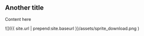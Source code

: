 Another title
---

Content here

![]({{ site.url | prepend:site.baseurl }}/assets/sprite_download.png )
